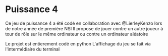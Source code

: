 # Puissance 4
Ce jeu de puissance 4 a été codé en collaboration avec @LierleyKenzo lors de notre année de première NSI
Il propose de jouer contre un autre joueur à tour de rôle sur le même ordinateur ou contre un ordinateur aléatoire

Le projet est entierement codé en python
L'affichage du jeu se fait via l'intermédiaire du terminal

